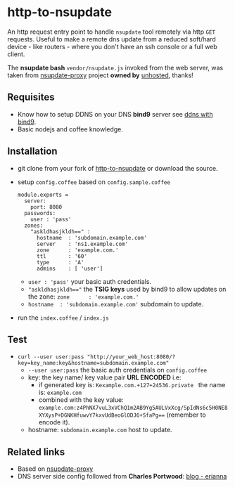 http-to-nsupdate
================

An http request entry point to handle ``nsupdate`` tool remotely via http ``GET`` requests. Useful to make a remote dns update from a reduced soft/hard device - like routers - where you don't have an ssh console or a full web client.

The **nsupdate bash** ``vendor/nsupdate.js`` invoked from the web server, was taken from [nsupdate-proxy](https://github.com/unhosted/nsupdate-proxy) project **owned by** [unhosted](https://github.com/unhosted), thanks!

Requisites
--

* Know how to setup DDNS on your DNS **bind9** server see [ddns with bind9](https://www.erianna.com/nsupdate-dynamic-dns-updates-with-bind9).
* Basic nodejs and coffee knowledge.

Installation
--
* git clone from your fork of [http-to-nsupdate](https://github.com/eerrecart/http-to-nsupdate) or download the source.
* setup ``config.coffee`` based on ``config.sample.coffee``
   
  ```
  module.exports =
    server:
      port: 8080
    passwords:
      user : 'pass'
    zones:
      "askldhasjkldh==" :
        hostname  : 'subdomain.example.com'
        server    : 'ns1.example.com'
        zone      : 'example.com.'
        ttl       : '60'
        type      : 'A'
        admins    : [ 'user']
  ```
  * `` user : 'pass' `` your basic auth credentials.
  * ``"askldhasjkldh=="`` the **TSIG keys** used by bind9 to allow updates on the zone: ``zone      : 'example.com.'``
  * ``hostname  : 'subdomain.example.com'`` subdomain to update.
  
* run the ``index.coffee`` / ``index.js``

Test
--
* ``curl --user user:pass "http://your_web_host:8080/?key=key_name:key&hostname=subdomain.example.com"``
    *  ``--user user:pass`` the basic auth credentials on ``config.coffee``
    * key: the key name/ key value pair **URL ENCODED** i.e:
        * if generated key is: ``Kexample.com.+127+24536.private `` the name is: ``example.com``
        * combined with the key value: ``example.com:z4PhNX7vuL3xVChQ1m2AB9Yg5AULVxXcg/SpIdNs6c5H0NE8XYXysP+DGNKHfuwvY7kxvUdBeoGlODJ6+SfaPg==`` (remember to encode it).
    * hostname: ``subdomain.example.com`` host to update.

Related links
--

* Based on [nsupdate-proxy](https://github.com/unhosted/nsupdate-proxy)
* DNS server side config followed from **Charles Portwood**: [blog - erianna](https://www.erianna.com/nsupdate-dynamic-dns-updates-with-bind9)
